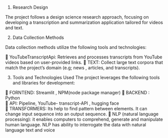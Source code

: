  1. Research Design 
 
The project follows a design science research approach, focusing on developing a transcription 
and summarization application tailored for  videos and text. 
 
2. Data Collection Methods 
 
Data collection methods utilize the following tools and technologies: 
 
 YouTubeTranscriptApi: Retrieves and processes transcripts from YouTube videos 
based on user-provided links. 
  TEXT: Collect large text corpora that match the project’s domain (e.g; news , 
articles, and transcripts). 

3. Tools and Technologies Used 
The project leverages the following tools and libraries for development: 
 
 FORNTEND: Streamlit , NPM(node package manager) 
 BACKEND : Python  
 API: Pipeline, YouTube- transcript-API , hugging face  
 TRANSFORMERS: Its help to find pattern between elements. It can change input 
sequence into an output sequence. 
 NLP (natural language processing): it enables computers to comprehend, generate 
and manipulate human language. NLP has ability to interrogate the data with natural 
language text and voice
